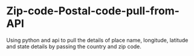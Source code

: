 # Zip-code-Postal-code-pull-from-API
Using python and api to pull the details of place name, longitude, latitude and state details by passing the country and zip code.
